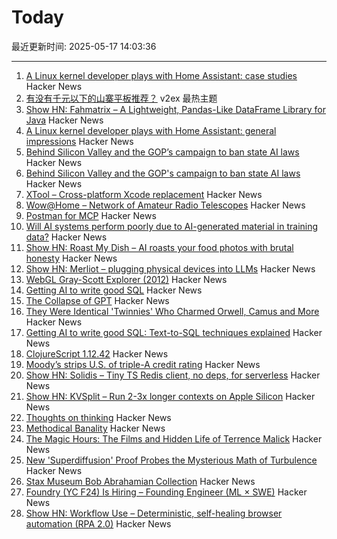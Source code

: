 # Today

最近更新时间: 2025-05-17 14:03:36

--- 
1. [A Linux kernel developer plays with Home Assistant: case studies](https://lwn.net/SubscriberLink/1017945/93d12d28178b372e/) Hacker News
2. [有没有千元以下的山寨平板推荐？](https://www.v2ex.com/t/1132356) v2ex 最热主题
3. [Show HN: Fahmatrix – A Lightweight, Pandas-Like DataFrame Library for Java](https://github.com/moustafa-nasr/fahmatrix) Hacker News
4. [A Linux kernel developer plays with Home Assistant: general impressions](https://lwn.net/SubscriberLink/1017720/7155ecb9602e9ef2/) Hacker News
5. [Behind Silicon Valley and the GOP’s campaign to ban state AI laws](https://www.bloodinthemachine.com/p/de-democratizing-ai) Hacker News
6. [Behind Silicon Valley and the GOP's campaign to ban state AI laws](https://www.bloodinthemachine.com/p/de-democratizing-ai) Hacker News
7. [XTool – Cross-platform Xcode replacement](https://github.com/xtool-org/xtool) Hacker News
8. [Wow@Home – Network of Amateur Radio Telescopes](https://phl.upr.edu/wow/outreach) Hacker News
9. [Postman for MCP](https://usetexture.com/##) Hacker News
10. [Will AI systems perform poorly due to AI-generated material in training data?](https://cacm.acm.org/news/the-collapse-of-gpt/) Hacker News
11. [Show HN: Roast My Dish – AI roasts your food photos with brutal honesty](https://www.roastmydish.online/) Hacker News
12. [Show HN: Merliot – plugging physical devices into LLMs](https://github.com/merliot/hub) Hacker News
13. [WebGL Gray-Scott Explorer (2012)](http://www.mrob.com/pub/comp/xmorphia/ogl/index.html) Hacker News
14. [Getting AI to write good SQL](https://cloud.google.com/blog/products/databases/techniques-for-improving-text-to-sql) Hacker News
15. [The Collapse of GPT](https://cacm.acm.org/news/the-collapse-of-gpt/) Hacker News
16. [They Were Identical 'Twinnies' Who Charmed Orwell, Camus and More](https://www.nytimes.com/2025/05/04/books/review/the-dazzling-paget-sisters-ariane-bankes.html) Hacker News
17. [Getting AI to write good SQL: Text-to-SQL techniques explained](https://cloud.google.com/blog/products/databases/techniques-for-improving-text-to-sql) Hacker News
18. [ClojureScript 1.12.42](https://clojurescript.org/news/2025-05-16-release) Hacker News
19. [Moody’s strips U.S. of triple-A credit rating](https://www.ft.com/content/e456ea34-c6ad-43fe-abe9-d4ce781c07b4) Hacker News
20. [Show HN: Solidis – Tiny TS Redis client, no deps, for serverless](https://github.com/vcms-io/solidis) Hacker News
21. [Show HN: KVSplit – Run 2-3x longer contexts on Apple Silicon](https://github.com/dipampaul17/KVSplit) Hacker News
22. [Thoughts on thinking](https://dcurt.is/thinking) Hacker News
23. [Methodical Banality](https://aeon.co/essays/who-needs-ai-text-generation-when-theres-erasmus-of-rotterdam) Hacker News
24. [The Magic Hours: The Films and Hidden Life of Terrence Malick](https://www.lrb.co.uk/the-paper/v47/n09/david-thomson/cool-tricking) Hacker News
25. [New 'Superdiffusion' Proof Probes the Mysterious Math of Turbulence](https://www.quantamagazine.org/new-superdiffusion-proof-probes-the-mysterious-math-of-turbulence-20250516/) Hacker News
26. [Stax Museum Bob Abrahamian Collection](https://bobacollection.staxmuseum.org/) Hacker News
27. [Foundry (YC F24) Is Hiring – Founding Engineer (ML × SWE)](https://www.ycombinator.com/companies/foundry/jobs/uwi8b6I-founding-engineer-ml-x-swe) Hacker News
28. [Show HN: Workflow Use – Deterministic, self-healing browser automation (RPA 2.0)](https://github.com/browser-use/workflow-use) Hacker News
